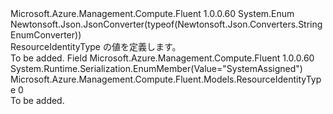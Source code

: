 <Type Name="ResourceIdentityType" FullName="Microsoft.Azure.Management.Compute.Fluent.Models.ResourceIdentityType">
  <TypeSignature Language="C#" Value="public enum ResourceIdentityType" />
  <TypeSignature Language="ILAsm" Value=".class public auto ansi sealed ResourceIdentityType extends System.Enum" />
  <TypeSignature Language="DocId" Value="T:Microsoft.Azure.Management.Compute.Fluent.Models.ResourceIdentityType" />
  <TypeSignature Language="VB.NET" Value="Public Enum ResourceIdentityType" />
  <TypeSignature Language="F#" Value="type ResourceIdentityType = " />
  <AssemblyInfo>
    <AssemblyName>Microsoft.Azure.Management.Compute.Fluent</AssemblyName>
    <AssemblyVersion>1.0.0.60</AssemblyVersion>
  </AssemblyInfo>
  <Base>
    <BaseTypeName>System.Enum</BaseTypeName>
  </Base>
  <Attributes>
    <Attribute>
      <AttributeName>Newtonsoft.Json.JsonConverter(typeof(Newtonsoft.Json.Converters.StringEnumConverter))</AttributeName>
    </Attribute>
  </Attributes>
  <Docs>
    <summary>
            ResourceIdentityType の値を定義します。
            </summary>
    <remarks>To be added.</remarks>
  </Docs>
  <Members>
    <Member MemberName="SystemAssigned">
      <MemberSignature Language="C#" Value="SystemAssigned" />
      <MemberSignature Language="ILAsm" Value=".field public static literal valuetype Microsoft.Azure.Management.Compute.Fluent.Models.ResourceIdentityType SystemAssigned = int32(0)" />
      <MemberSignature Language="DocId" Value="F:Microsoft.Azure.Management.Compute.Fluent.Models.ResourceIdentityType.SystemAssigned" />
      <MemberSignature Language="VB.NET" Value="SystemAssigned" />
      <MemberSignature Language="F#" Value="SystemAssigned = 0" Usage="Microsoft.Azure.Management.Compute.Fluent.Models.ResourceIdentityType.SystemAssigned" />
      <MemberType>Field</MemberType>
      <AssemblyInfo>
        <AssemblyName>Microsoft.Azure.Management.Compute.Fluent</AssemblyName>
        <AssemblyVersion>1.0.0.60</AssemblyVersion>
      </AssemblyInfo>
      <Attributes>
        <Attribute>
          <AttributeName>System.Runtime.Serialization.EnumMember(Value="SystemAssigned")</AttributeName>
        </Attribute>
      </Attributes>
      <ReturnValue>
        <ReturnType>Microsoft.Azure.Management.Compute.Fluent.Models.ResourceIdentityType</ReturnType>
      </ReturnValue>
      <MemberValue>0</MemberValue>
      <Docs>
        <summary>To be added.</summary>
      </Docs>
    </Member>
  </Members>
</Type>